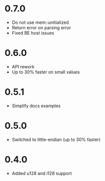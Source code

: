 0.7.0
=====

* Do not use mem::unitialized
* Return error on parsing error
* Fixed BE host issues

0.6.0
=====

* API rework
* Up to 30% faster on small values

0.5.1
=====

* Simplify docs examples

0.5.0
=====

* Switched to little-endian (up to 30% faster)

0.4.0
=====

* Added u128 and i128 support
